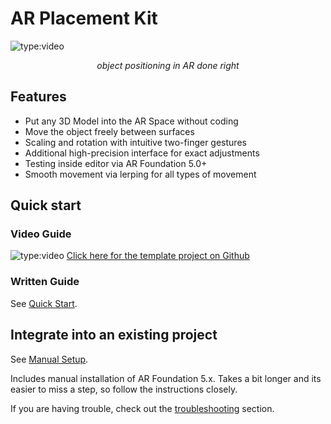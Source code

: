 # AR Placement Kit

![type:video](https://www.youtube.com/embed/P2HiouySJG8)
<div align="center"><i>object positioning in AR done right</i></div>

## Features

- Put any 3D Model into the AR Space without coding
- Move the object freely between surfaces
- Scaling and rotation with intuitive two-finger gestures
- Additional high-precision interface for exact adjustments
- Testing inside editor via AR Foundation 5.0+
- Smooth movement via lerping for all types of movement

## Quick start
### Video Guide
![type:video](https://www.youtube.com/embed/g8V4sUp5q_Q)
[Click here for the template project on Github](https://github.com/Ditached/Unity-ARFoundation-Template)

### Written Guide
See [Quick Start](./quick-start.md).

## Integrate into an existing project
See [Manual Setup](./installation.md).

Includes manual installation of AR Foundation 5.x. 
Takes a bit longer and its easier to miss a step, so follow the instructions closely.


If you are having trouble, check out the [troubleshooting](./troubleshooting.md) section.
